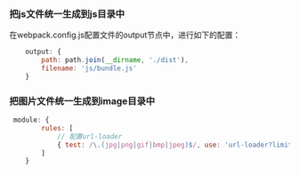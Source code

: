 ### 把js文件统一生成到js目录中
在webpack.config.js配置文件的output节点中，进行如下的配置：
```js
    output: {
        path: path.join(__dirname, './dist'),
        filename: 'js/bundle.js'
    }
```
### 把图片文件统一生成到image目录中
```js
 module: {
        rules: [
            // 配置url-loader
            { test: /\.(jpg|png|gif|bmp|jpeg)$/, use: 'url-loader?limit=470&outputPath=images' },
        ]
    }
```

